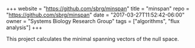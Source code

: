 +++
website = "https://github.com/sbrg/minspan"
title = "minspan"
repo = "https://github.com/sbrg/minspan"
date = "2017-03-27T11:52:42-06:00"
owner = "Systems Biology Research Group"
tags = ["algorithms", "flux analysis"]
+++

This project calculates the minimal spanning vectors of the null space.
